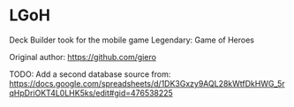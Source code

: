 # LGoH
Deck Builder took for the mobile game Legendary: Game of Heroes

Original author: https://github.com/giero

TODO: Add a second database source from: https://docs.google.com/spreadsheets/d/1DK3Gxzy9AQL28kWtfDkHWG_5rqHpDriOKT4L0LHK5ks/edit#gid=476538225


